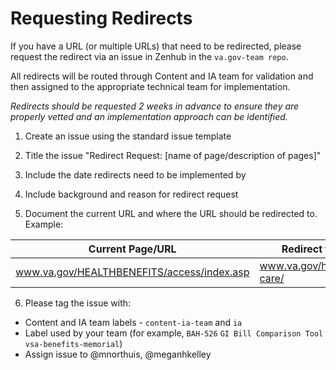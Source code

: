 # Requesting Redirects

If you have a URL (or multiple URLs) that need to be redirected, please request the redirect via an issue in Zenhub in the ```va.gov-team repo```. 

All redirects will be routed through Content and IA team for validation and then assigned to the appropriate technical team for implementation. 

*Redirects should be requested 2 weeks in advance to ensure they are properly vetted and an implementation approach can be identified.*

1. Create an issue using the standard issue template

2. Title the issue "Redirect Request: [name of page/description of pages]"

3. Include the date redirects need to be implemented by

4. Include background and reason for redirect request

5. Document the current URL and where the URL should be redirected to.  Example:

Current Page/URL  |  Redirect to
---  |  ---
www.va.gov/HEALTHBENEFITS/access/index.asp | www.va.gov/health-care/

6. Please tag the issue with:
- Content and IA team labels  - `content-ia-team` and `ia` 
- Label used by your team (for example, ```BAH-526``` ```GI Bill Comparison Tool``` ```vsa-benefits-memorial```)
- Assign issue to @mnorthuis, @meganhkelley 


